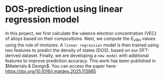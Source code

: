 # DOS-prediction using linear regression model
In this project, we first calculate the valence electron concentration (VEC) of alloys based on their compositions. Next, we compute the $E_{VRH}$ values using the rule of mixtures. A `linear regression` model is then trained using two features to predict the density of states (DOS), based on our DFT-derived dataset. Finally, we are developing a `new model` with additional features to improve prediction accuracy.
This work has been published in $Materials & Design$. You can access the paper here:
https://doi.org/10.1016/j.matdes.2025.113885
